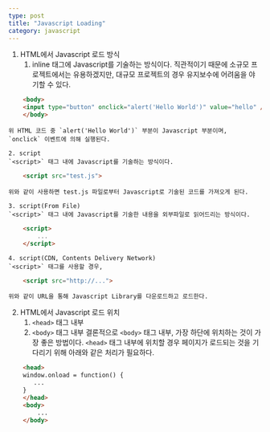 ```yaml
---
type: post
title: "Javascript Loading"
category: javascript
---
```


1. HTML에서 Javascript 로드 방식
    1. inline
    태그에 Javascript를 기술하는 방식이다. 
    직관적이기 때문에 소규모 프로젝트에서는 유용하겠지만, 대규모 프로젝트의 경우 유지보수에 어려움을 야기할 수 있다. 
```HTML
    <body>
    <input type="button" onclick="alert('Hello World')" value="hello" />
    </body>
```
    위 HTML 코드 중 `alert('Hello World')` 부분이 Javascript 부분이며, `onclick` 이벤트에 의해 실행된다. 

    2. script
    `<script>` 태그 내에 Javascript를 기술하는 방식이다. 
```HTML
    <script src="test.js">
```
    위와 같이 사용하면 test.js 파일로부터 Javascript로 기술된 코드를 가져오게 된다. 

    3. script(From File)
    `<script>` 태그 내에 Javascript를 기술한 내용을 외부파일로 읽어드리는 방식이다. 
```HTML
    <script>
        ...
    </script>
```
    
    4. script(CDN, Contents Delivery Network)
    `<script>` 태그를 사용할 경우, 
```HTML
	<script src="http://...">
```
	위와 같이 URL을 통해 Javascript Library를 다운로드하고 로드한다. 

2. HTML에서 Javascript 로드 위치
    1. `<head>` 태그 내부
    2. `<body>` 태그 내부
    결론적으로 `<body>` 태그 내부, 가장 하단에 위치하는 것이 가장 좋은 방법이다. 
    `<head>` 태그 내부에 위치할 경우 페이지가 로드되는 것을 기다리기 위해 아래와 같은 처리가 필요하다. 
```HTML
    <head>
    window.onload = function() {
	   ...
	}
	</head>
	<body>
		...
	</body>
```

